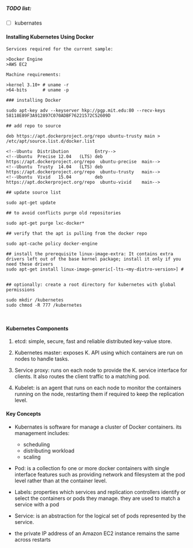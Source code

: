 
##### TODO list:


* [ ] kubernates


#### Installing Kubernetes Using Docker

```
Services required for the current sample:

>Docker Engine
>AWS EC2

Machine requirements:

>kernel 3.10+ # uname -r
>64-bits      # uname -p

### installing Docker

sudo apt-key adv --keyserver hkp://pgp.mit.edu:80 --recv-keys 58118E89F3A912897C070ADBF76221572C52609D

## add repo to source

deb	https://apt.dockerproject.org/repo ubuntu-trusty main > /etc/apt/source.list.d/docker.list

<!--Ubuntu	Distribution          Entry-->
<!--Ubuntu	Precise	12.04	(LTS) deb	https://apt.dockerproject.org/repo	ubuntu-precise	main-->
<!--Ubuntu	Trusty	14.04	(LTS) deb	https://apt.dockerproject.org/repo	ubuntu-trusty	main-->
<!--Ubuntu	Vivid	15.04         deb	https://apt.dockerproject.org/repo	ubuntu-vivid	main-->

## update source list

sudo apt-get update

## to avoid conflicts purge old repositories 

sudo apt-get purge lxc-docker*

## verify that the apt is pulling from the docker repo

sudo apt-cache policy docker-engine

## install the prerequisite linux-image-extra: It contains extra drivers left out of the base kernel package; install it only if you need these drivers
sudo apt-get install linux-image-generic[-lts-<my-distro-version>] #


## optionally: create a root directory for kubernetes with global permissions

sudo mkdir /kubernetes
sudo chmod -R 777 /kubernetes



```

#### Kubernetes Components

1. etcd: simple, secure, fast and reliable distributed key-value store.

2. Kubernetes master: exposes K. API using which containers are run on nodes to handle tasks. 

3. Service proxy: runs on each node to provide the K. service interface for clients. It also routes the client traffic to a matching pod.

4. Kubelet: is an agent that runs on each node to monitor the containers running on the node, restarting them if required to keep the replication level.


####


 
#### Key Concepts

 * Kubernates is software for manage a cluster of Docker containers.
its management includes:
    * scheduling
    * distributing workload
    * scaling
 * Pod: is a collection fo one or more docker containers with single interface features such as providing network and filesystem at the  pod level rather than at the container level.
 * Labels: properties which services and replication controllers identify or select the containers or pods they manage. they are used to match a service with a pod
 
 * Service: is an abstraction for the logical set of pods represented by the service.
 
 
 * the private IP address of an Amazon EC2 instance remains the same across restarts
 
 
 



####

    